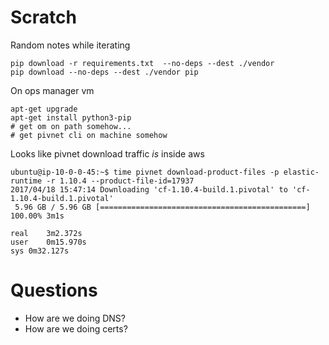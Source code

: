 
# Scratch

Random notes while iterating

```
pip download -r requirements.txt  --no-deps --dest ./vendor
pip download --no-deps --dest ./vendor pip
```

On ops manager vm
```
apt-get upgrade
apt-get install python3-pip
# get om on path somehow...
# get pivnet cli on machine somehow
```

Looks like pivnet download traffic *is* inside aws
```shell
ubuntu@ip-10-0-0-45:~$ time pivnet download-product-files -p elastic-runtime -r 1.10.4 --product-file-id=17937
2017/04/18 15:47:14 Downloading 'cf-1.10.4-build.1.pivotal' to 'cf-1.10.4-build.1.pivotal'
 5.96 GB / 5.96 GB [==============================================] 100.00% 3m1s

real	3m2.372s
user	0m15.970s
sys	0m32.127s
```


# Questions
* How are we doing DNS?
* How are we doing certs?
